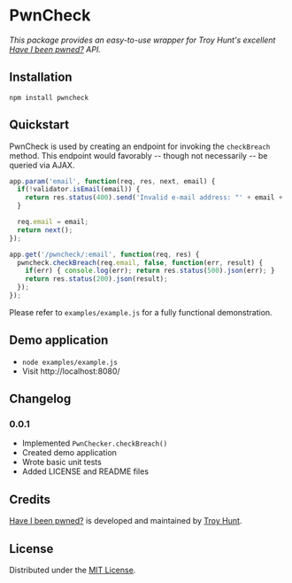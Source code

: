 PwnCheck
========

*This package provides an easy-to-use wrapper for Troy Hunt's excellent
[Have I been pwned?][hibp] API.*


Installation
------------

```
npm install pwncheck
```


Quickstart
----------

PwnCheck is used by creating an endpoint for invoking the `checkBreach` method.
This endpoint would favorably -- though not necessarily -- be queried via AJAX.

```javascript
app.param('email', function(req, res, next, email) {
  if(!validator.isEmail(email)) {
    return res.status(400).send('Invalid e-mail address: "' + email + '"');
  }

  req.email = email;
  return next();
});

app.get('/pwncheck/:email', function(req, res) {
  pwncheck.checkBreach(req.email, false, function(err, result) {
    if(err) { console.log(err); return res.status(500).json(err); }
    return res.status(200).json(result);
  });
});
```

Please refer to `examples/example.js` for a fully functional demonstration.


Demo application
----------------

* `node examples/example.js`
* Visit http://localhost:8080/


Changelog
---------

### 0.0.1

* Implemented `PwnChecker.checkBreach()`
* Created demo application
* Wrote basic unit tests
* Added LICENSE and README files


Credits
-------

[Have I been pwned?][hibp] is developed and maintained by [Troy Hunt][troyhunt].


License
-------

Distributed under the [MIT License][license].

[hibp]: https://haveibenpwned.com
[troyhunt]: http://www.troyhunt.com
[license]: https://github.com/lfk/node-pwncheck/blob/master/LICENSE
